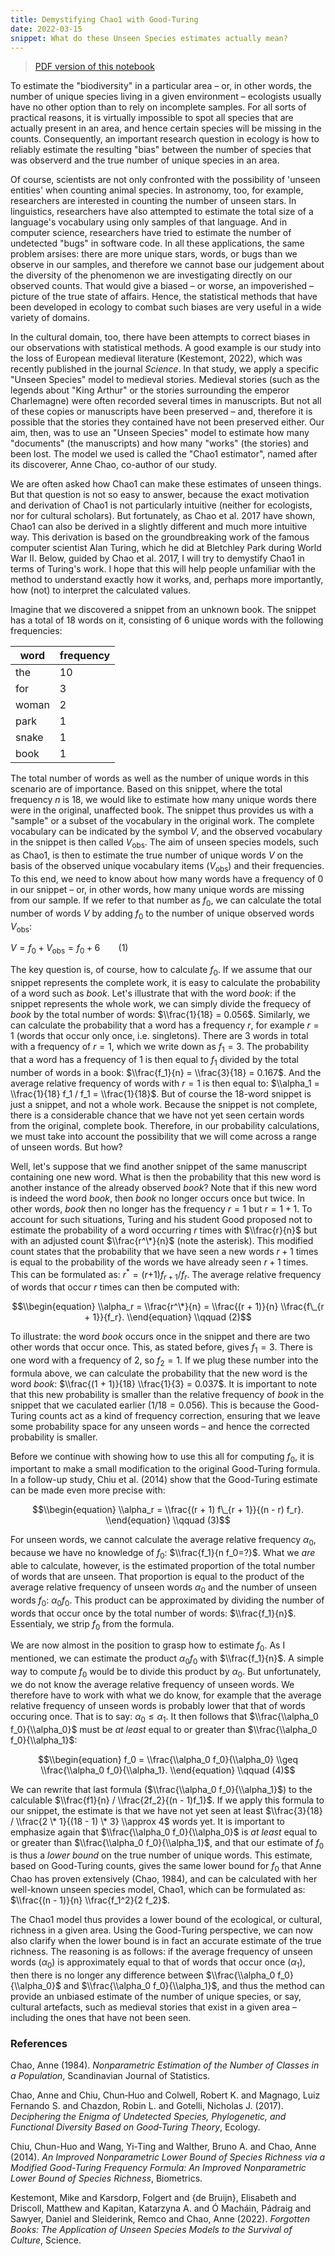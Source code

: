 ```yaml
---
title: Demystifying Chao1 with Good-Turing
date: 2022-03-15
snippet: What do these Unseen Species estimates actually mean?
---
```


> [PDF version of this notebook](https://doi.org/10.31219/osf.io/tb9w2)

To estimate the "biodiversity" in a particular area – or, in other
words, the number of unique species living in a given environment –
ecologists usually have no other option than to rely on incomplete
samples. For all sorts of practical reasons, it is virtually impossible
to spot all species that are actually present in an area, and hence
certain species will be missing in the counts. Consequently, an
important research question in ecology is how to reliably estimate the
resulting "bias" between the number of species that was observerd and
the true number of unique species in an area.

Of course, scientists are not only confronted with the possibility of
'unseen entities' when counting animal species. In astronomy, too, for
example, researchers are interested in counting the number of unseen
stars. In linguistics, researchers have also attempted to estimate the
total size of a language's vocabulary using only samples of that
language. And in computer science, researchers have tried to estimate
the number of undetected "bugs" in software code. In all these
applications, the same problem arsises: there are more unique stars,
words, or bugs than we observe in our samples, and therefore we cannot
base our judgement about the diversity of the phenomenon we are
investigating directly on our observed counts. That would give a biased
– or worse, an impoverished – picture of the true state of affairs.
Hence, the statistical methods that have been developed in ecology to
combat such biases are very useful in a wide variety of domains.

In the cultural domain, too, there have been attempts to correct biases
in our observations with statistical methods. A good example is our
study into the loss of European medieval literature (Kestemont, 2022), 
which was recently published in
the journal *Science*. In that study, we apply a specific "Unseen
Species" model to medieval stories. Medieval stories (such as the
legends about "King Arthur" or the stories surrounding the emperor
Charlemagne) were often recorded several times in manuscripts. But not
all of these copies or manuscripts have been preserved – and, therefore
it is possible that the stories they contained have not been preserved
either. Our aim, then, was to use an "Unseen Species" model to estimate
how many "documents" (the manuscripts) and how many "works" (the
stories) and been lost. The model we used is called the "Chao1
estimator", named after its discoverer, Anne Chao, co-author of our
study.

We are often asked how Chao1 can make these estimates of unseen things. But that question
is not so easy to answer, because the exact motivation and derivation of Chao1 is not
particularly intuitive (neither for ecologists, nor for cultural scholars). But
fortunately, as Chao et al. 2017 have shown, Chao1 can also be derived in a slightly
different and much more intuitive way. This derivation is based on the groundbreaking work
of the famous computer scientist Alan Turing, which he did at Bletchley Park during World
War II. Below, guided by Chao et al. 2017, I will try to demystify Chao1 in terms of
Turing's work. I hope that this will help people unfamiliar with the method to understand
exactly how it works, and, perhaps more importantly, how (not) to interpret the calculated
values.

Imagine that we discovered a snippet from an unknown book. The snippet
has a total of 18 words on it, consisting of 6 unique words with the
following frequencies:

| word  | frequency |
|-------|-----------|
| the   | 10        |
| for   | 3         |
| woman | 2         |
| park  | 1         |
| snake | 1         |
| book  | 1         |

The total number of words as well as the number of unique words in this
scenario are of importance. Based on this snippet, where the total
frequency *n* is 18, we would like to estimate how many unique words
there were in the original, unaffected book. The snippet thus provides
us with a "sample" or a subset of the vocabulary in the original work.
The complete vocabulary can be indicated by the symbol *V*, and the
observed vocabulary in the snippet is then called *V*<sub>obs</sub>. The
aim of unseen species models, such as Chao1, is then to estimate the
true number of unique words *V* on the basis of the observed unique
vocabulary items (*V*<sub>obs</sub>) and their frequencies. To this end,
we need to know about how many words have a frequency of 0 in our
snippet – or, in other words, how many unique words are missing from our
sample. If we refer to that number as *f*<sub>0</sub>, we can calculate
the total number of words *V* by adding *f*<sub>0</sub> to the number of
unique observed words *V*<sub>obs</sub>:

*V* = *f*<sub>0</sub> + *V*<sub>obs</sub> = *f*<sub>0</sub> + 6   (1)

The key question is, of course, how to calculate *f*<sub>0</sub>. If we
assume that our snippet represents the complete work, it is easy to
calculate the probability of a word such as *book*. Let's illustrate
that with the word *book*: if the snippet represents the whole work, we
can simply divide the frequecy of *book* by the total number of words:
$\\frac{1}{18} = 0.056$. Similarly, we can calculate the probability
that a word has a frequency *r*, for example *r* = 1 (words that occur
only once, i.e. singletons). There are 3 words in total with a frequency
of *r* = 1, which we write down as *f*<sub>1</sub> = 3. The probability
that a word has a frequency of 1 is then equal to *f*<sub>1</sub>
divided by the total number of words in a book:
$\\frac{f_1}{n} = \\frac{3}{18} = 0.167$. And the average relative
frequency of words with *r* = 1 is then equal to:
$\\alpha_1 = \\frac{1}{18} f_1 /
f_1 = \\frac{1}{18}$. But of course the 18-word snippet is just a
snippet, and not a whole work. Because the snippet is not complete,
there is a considerable chance that we have not yet seen certain words
from the original, complete book. Therefore, in our probability
calculations, we must take into account the possibility that we will
come across a range of unseen words. But how?

Well, let's suppose that we find another snippet of the same manuscript
containing one new word. What is then the probability that this new word
is another instance of the already observed *book*? Note that if this
new word is indeed the word *book*, then *book* no longer occurs once
but twice. In other words, *book* then no longer has the frequency
*r* = 1 but *r* = 1 + 1. To account for such situations, Turing and his
student Good proposed not to estimate the probability of a word
occurring *r* times with $\\frac{r}{n}$ but with an adjusted count
$\\frac{r^\*}{n}$ (note the asterisk). This modified count states that
the probability that we have seen a new words *r* + 1 times is equal to
the probability of the words we have already seen *r* + 1 times. This
can be formulated as:
*r*<sup>\*</sup> = (*r*+1)*f*<sub>*r* + 1</sub>/*f*<sub>*r*</sub>. The
average relative frequency of words that occur *r* times can then be
computed with:

$$\\begin{equation}
\\alpha_r = \\frac{r^\*}{n} = \\frac{(r + 1)}{n} \\frac{f\_{r + 1}}{f_r}.
\\end{equation} \\qquad (2)$$

To illustrate: the word *book* occurs once in the snippet and there are
two other words that occur once. This, as stated before, gives
*f*<sub>1</sub> = 3. There is one word with a frequency of 2, so
*f*<sub>2</sub> = 1. If we plug these number into the formula above, we
can calculate the probability that the new word is the word *book*:
$\\frac{(1 + 1)}{18}
\\frac{1}{3} = 0.037$. It is important to note that this new probability
is smaller than the relative frequency of *book* in the snippet that we
caculated earlier (1/18 = 0.056). This is because the Good-Turing counts
act as a kind of frequency correction, ensuring that we leave some
probability space for any unseen words – and hence the corrected
probability is smaller.

Before we continue with showing how to use this all for computing
*f*<sub>0</sub>, it is important to make a small modification to the
original Good-Turing formula. In a follow-up study, Chiu et al. (2014) show that the
Good-Turing estimate can be made even more precise with:

$$\\begin{equation}
\\alpha_r = \\frac{(r + 1) f\_{r + 1}}{(n - r) f_r}.
\\end{equation} \\qquad (3)$$

For unseen words, we cannot calculate the average relative frequency
*α*<sub>0</sub>, because we have no knowledge of *f*<sub>0</sub>:
$\\frac{f_1}{n f_0=?}$. What we *are* able to calculate, however, is the
estimated proportion of the total number of words that are unseen. That
proportion is equal to the product of the average relative frequency of
unseen words *α*<sub>0</sub> and the number of unseen words
*f*<sub>0</sub>: *α*<sub>0</sub>*f*<sub>0</sub>. This product can be
approximated by dividing the number of words that occur once by the
total number of words: $\\frac{f_1}{n}$. Essentialy, we strip
*f*<sub>0</sub> from the formula.

We are now almost in the position to grasp how to estimate
*f*<sub>0</sub>. As I mentioned, we can estimate the product
*α*<sub>0</sub>*f*<sub>0</sub> with $\\frac{f_1}{n}$. A simple way to
compute *f*<sub>0</sub> would be to divide this product by
*α*<sub>0</sub>. But unfortunately, we do not know the average relative
frequency of unseen words. We therefore have to work with what we do
know, for example that the average relative frequency of unseen words is
probably lower that that of words occuring once. That is to say:
*α*<sub>0</sub> ≤ *α*<sub>1</sub>. It then follows that
$\\frac{\\alpha_0 f_0}{\\alpha_0}$ must be *at least* equal to or
greater than $\\frac{\\alpha_0 f_0}{\\alpha_1}$:

$$\\begin{equation}
f_0 = \\frac{\\alpha_0 f_0}{\\alpha_0} \\geq \\frac{\\alpha_0 f_0}{\\alpha_1}.
\\end{equation} \\qquad (4)$$

We can rewrite that last formula ($\\frac{\\alpha_0 f_0}{\\alpha_1}$) to
the calculable $\\frac{f1}{n} / \\frac{2f_2}{(n - 1)f_1}$. If we apply
this formula to our snippet, the estimate is that we have not yet seen
at least $\\frac{3}{18} / \\frac{2 \* 1}{(18 - 1) \* 3}
\\approx 4$ words yet. It is important to emphasize again that
$\\frac{\\alpha_0
f_0}{\\alpha_0}$ is *at least* equal to or greater than
$\\frac{\\alpha_0 f_0}{\\alpha_1}$, and that our estimate of
*f*<sub>0</sub> is thus a *lower bound* on the true number of unique
words. This estimate, based on Good-Turing counts, gives the same lower
bound for *f*<sub>0</sub> that Anne Chao has proven extensively (Chao,
1984), and can be calculated with her well-known unseen species
model, Chao1, which can be formulated as:
$\\frac{(n - 1)}{n} \\frac{f_1^2}{2 f_2}$.

The Chao1 model thus provides a lower bound of the ecological, or
cultural, richness in a given area. Using the Good-Turing perspective,
we can now also clarify when the lower bound is in fact an accurate
estimate of the true richness. The reasoning is as follows: if the
average frequency of unseen words (*α*<sub>0</sub>) is approximately
equal to that of words that occur once (*α*<sub>1</sub>), then there is
no longer any difference between $\\frac{\\alpha_0 f_0}{\\alpha_0}$ and
$\\frac{\\alpha_0 f_0}{\\alpha_1}$, and thus the method can provide an
unbiased estimate of the number of unique species, or say, cultural
artefacts, such as medieval stories that exist in a given area –
including the ones that have not been seen.

### References

Chao, Anne (1984). *Nonparametric Estimation of the Number of Classes in
a Population*, Scandinavian Journal of Statistics.

Chao, Anne and Chiu, Chun‐Huo and Colwell, Robert K. and Magnago, Luiz
Fernando S. and Chazdon, Robin L. and Gotelli, Nicholas J. (2017).
*Deciphering the Enigma of Undetected Species, Phylogenetic, and
Functional Diversity Based on Good‐Turing Theory*, Ecology.

Chiu, Chun-Huo and Wang, Yi-Ting and Walther, Bruno A. and Chao, Anne
(2014). *An Improved Nonparametric Lower Bound of Species Richness via a
Modified Good-Turing Frequency Formula: An Improved Nonparametric Lower
Bound of Species Richness*, Biometrics.

Kestemont, Mike and Karsdorp, Folgert and {de Bruijn}, Elisabeth and
Driscoll, Matthew and Kapitan, Katarzyna A. and Ó Macháin, Pádraig and
Sawyer, Daniel and Sleiderink, Remco and Chao, Anne (2022). *Forgotten
Books: The Application of Unseen Species Models to the Survival of
Culture*, Science.

